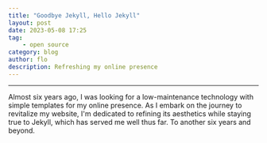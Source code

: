 ```yaml
---
title: "Goodbye Jekyll, Hello Jekyll"
layout: post
date: 2023-05-08 17:25
tag:
    - open source
category: blog
author: flo
description: Refreshing my online presence
---
```


---

Almost six years ago, I was looking for a low-maintenance technology with simple templates for my online presence. As I embark on the journey to revitalize my website, I'm dedicated to refining its aesthetics while staying true to Jekyll, which has served me well thus far. To another six years and beyond.
